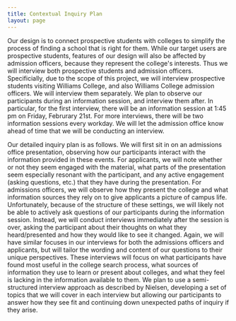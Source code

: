 ```yaml
---
title: Contextual Inquiry Plan
layout: page
---
```


Our design is to connect prospective students with colleges to simplify the process of finding a school that is right for them.  While our target users are prospective students, features of our design will also be affected by admission officers, because they represent the college's interests.   Thus we will interview both prospective students and admission officers.  Specificially, due to the scope of this project, we will interview prospective students visiting Williams College, and also Williams College admission officers.  We will interview them separately.  We plan to observe our participants during an information session, and interview them after.  In particular, for the first interview, there will be an information session at 1:45 pm on Friday, Februrary 21st. For more interviews, there will be two information sessions every workday.  We will let the admission office know ahead of time that we will be conducting an interview.


Our detailed inquiry plan is as follows.  We will first sit in on an admissions office presentation, observing how our participants interact with the information provided in these events.  For applicants, we will note whether or not they seem engaged with the material, what parts of the presentation seem especially resonant with the participant, and any active engagement (asking questions, etc.) that they have during the presentation.  For admissions officers, we will observe how they present the college and what information sources they rely on to give applicants a picture of campus life.  Unfortunately, because of the structure of these settings, we will likely not be able to actively ask questions of our participants during the information session.  Instead, we will conduct interviews immediately after the session is over, asking the participant about their thoughts on what they heard/presented and how they would like to see it changed.  Again, we will have similar focuses in our interviews for both the admissions officers and applicants, but will tailor the wording and content of our questions to their unique perspectives.  These interviews will focus on what participants have found most useful in the college search process, what sources of information they use to learn or present about colleges, and what they feel is lacking in the information available to them.  We plan to use a semi-structured interview approach as described by Nielsen, developing a set of topics that we will cover in each interview but allowing our participants to answer how they see fit and continuing down unexpected paths of inquiry if they arise.
